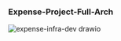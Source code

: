 ### Expense-Project-Full-Arch ###

![expense-infra-dev drawio](https://github.com/iam-Raja/terraform-expense/assets/149984693/b02119be-5ff3-4d77-8b64-898326f92d4a)







